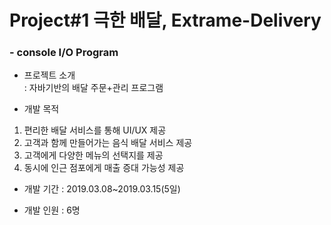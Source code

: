 # Project#1 극한 배달, Extrame-Delivery

### - console I/O Program
- 프로젝트 소개  
 : 자바기반의 배달 주문+관리 프로그램

- 개발 목적
1. 편리한 배달 서비스를 통해 UI/UX 제공
2. 고객과 함께 만들어가는 음식 배달 서비스 제공
3. 고객에게 다양한 메뉴의 선택지를 제공
4. 동시에 인근 점포에게 매출 증대 가능성 제공

- 개발 기간 : 2019.03.08~2019.03.15(5일)

- 개발 인원 : 6명
